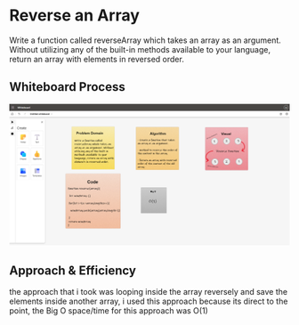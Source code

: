 # Reverse an Array
Write a function called reverseArray which takes an array as an argument. Without utilizing any of the built-in methods available to your language, return an array with elements in reversed order.

## Whiteboard Process

![](./array-reverse.png)

## Approach & Efficiency
the approach that i took was looping inside the array  reversely and save the elements inside another array, i used this approach because its direct to the point, the Big O space/time for this approach was O(1)

